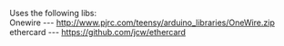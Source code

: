 Uses the following libs:  
Onewire --- http://www.pjrc.com/teensy/arduino_libraries/OneWire.zip  
ethercard --- https://github.com/jcw/ethercard
